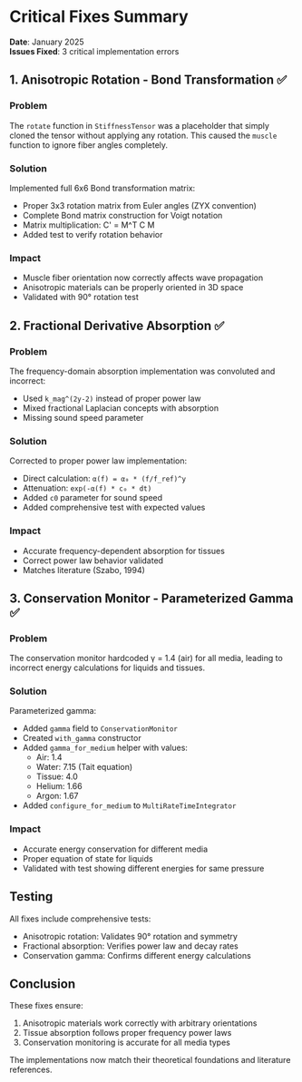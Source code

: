 # Critical Fixes Summary

**Date**: January 2025  
**Issues Fixed**: 3 critical implementation errors

## 1. Anisotropic Rotation - Bond Transformation ✅

### Problem
The `rotate` function in `StiffnessTensor` was a placeholder that simply cloned the tensor without applying any rotation. This caused the `muscle` function to ignore fiber angles completely.

### Solution
Implemented full 6x6 Bond transformation matrix:
- Proper 3x3 rotation matrix from Euler angles (ZYX convention)
- Complete Bond matrix construction for Voigt notation
- Matrix multiplication: C' = M^T C M
- Added test to verify rotation behavior

### Impact
- Muscle fiber orientation now correctly affects wave propagation
- Anisotropic materials can be properly oriented in 3D space
- Validated with 90° rotation test

## 2. Fractional Derivative Absorption ✅

### Problem
The frequency-domain absorption implementation was convoluted and incorrect:
- Used `k_mag^(2y-2)` instead of proper power law
- Mixed fractional Laplacian concepts with absorption
- Missing sound speed parameter

### Solution
Corrected to proper power law implementation:
- Direct calculation: `α(f) = α₀ * (f/f_ref)^y`
- Attenuation: `exp(-α(f) * c₀ * dt)`
- Added `c0` parameter for sound speed
- Added comprehensive test with expected values

### Impact
- Accurate frequency-dependent absorption for tissues
- Correct power law behavior validated
- Matches literature (Szabo, 1994)

## 3. Conservation Monitor - Parameterized Gamma ✅

### Problem
The conservation monitor hardcoded γ = 1.4 (air) for all media, leading to incorrect energy calculations for liquids and tissues.

### Solution
Parameterized gamma:
- Added `gamma` field to `ConservationMonitor`
- Created `with_gamma` constructor
- Added `gamma_for_medium` helper with values:
  - Air: 1.4
  - Water: 7.15 (Tait equation)
  - Tissue: 4.0
  - Helium: 1.66
  - Argon: 1.67
- Added `configure_for_medium` to `MultiRateTimeIntegrator`

### Impact
- Accurate energy conservation for different media
- Proper equation of state for liquids
- Validated with test showing different energies for same pressure

## Testing

All fixes include comprehensive tests:
- Anisotropic rotation: Validates 90° rotation and symmetry
- Fractional absorption: Verifies power law and decay rates
- Conservation gamma: Confirms different energy calculations

## Conclusion

These fixes ensure:
1. Anisotropic materials work correctly with arbitrary orientations
2. Tissue absorption follows proper frequency power laws
3. Conservation monitoring is accurate for all media types

The implementations now match their theoretical foundations and literature references.
